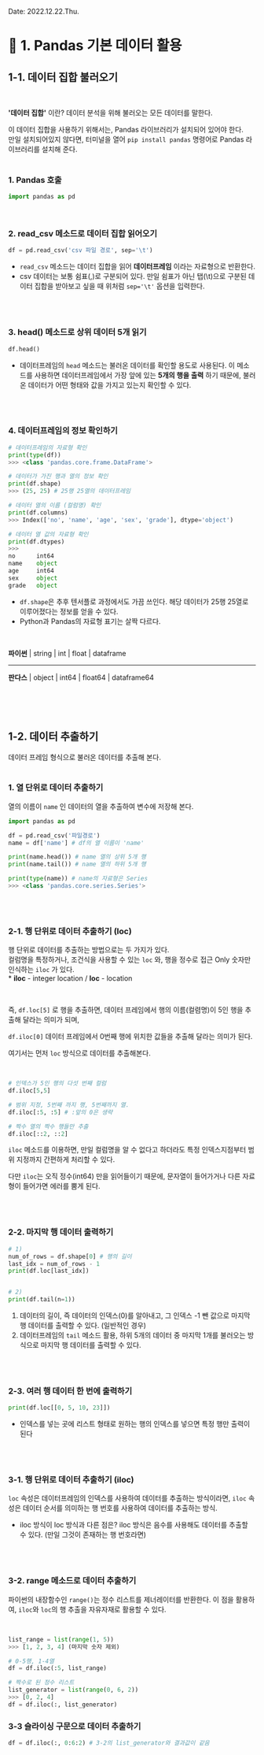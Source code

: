 
Date: 2022.12.22.Thu.

# :memo: 1. Pandas 기본 데이터 활용
## 1-1. 데이터 집합 불러오기

<br/>

**'데이터 집합'** 이란? 데이터 분석을 위해 불러오는 모든 데이터를 말한다.<br/>

이 데이터 집합을 사용하기 위해서는, Pandas 라이브러리가 설치되어 있어야 한다. <br/> 만일 설치되어있지 않다면, 터미널을 열어 `pip install pandas` 명령어로 Pandas 라이브러리를 설치해 준다. <br/><br/>

### 1. Pandas 호출

```python
import pandas as pd
```

<br/>

### 2. read_csv 메소드로 데이터 집합 읽어오기
```python
df = pd.read_csv('csv 파일 경로', sep='\t')
```

* `read_csv` 메소드는 데이터 집합을 읽어 **데이터프레임** 이라는 자료형으로 반환한다.
* csv 데이터는 보통 쉼표(,)로 구분되어 있다. 만일 쉼표가 아닌 탭(\t)으로 구분된 데이터 집합을 받아보고 싶을 때 위처럼 `sep='\t'` 옵션을 입력한다.

<br/><br/>

### 3. head() 메소드로 상위 데이터 5개 읽기
```python
df.head()
```

* 데이터프레임의 `head` 메소드는 불러온 데이터를 확인할 용도로 사용된다. 이 메소드를 사용하면 데이터프레임에서 가장 앞에 있는 **5개의 행을 출력** 하기 때문에, 불러온 데이터가 어떤 형태와 값을 가지고 있는지 확인할 수 있다.


<br/><br/>

### 4. 데이터프레임의 정보 확인하기
```python
# 데이터프레임의 자료형 확인
print(type(df))
>>> <class 'pandas.core.frame.DataFrame'>

# 데이터가 가진 행과 열의 정보 확인
print(df.shape)
>>> (25, 25) # 25행 25열의 데이터프레임

# 데이터 열의 이름 (컬럼명) 확인
print(df.columns)
>>> Index(['no', 'name', 'age', 'sex', 'grade'], dtype='object')

# 데이터 열 값의 자료형 확인
print(df.dtypes)
>>> 
no      int64
name    object
age     int64
sex     object
grade   object 
```

* `df.shape`은 추후 텐서플로 과정에서도 가끔 쓰인다. 해당 데이터가 25행 25열로 이루어졌다는 정보를 얻을 수 있다.
* Python과 Pandas의 자료형 표기는 살짝 다르다.

<br/>

**파이썬** | string | int | float | dataframe

--- 
**판다스** | object | int64 | float64 | dataframe64


<br/><br/><br/>

## 1-2. 데이터 추출하기
데이터 프레임 형식으로 불러온 데이터를 추출해 본다. <br/><br/>

### 1. 열 단위로 데이터 추출하기
열의 이름이 `name` 인 데이터의 열을 추출하여 변수에 저장해 본다.

```python
import pandas as pd

df = pd.read_csv('파일경로')
name = df['name'] # df의 열 이름이 'name'

print(name.head()) # name 열의 상위 5개 행
print(name.tail()) # name 열의 하위 5개 행

print(type(name)) # name의 자료형은 Series
>>> <class 'pandas.core.series.Series'>
```

<br/><br/>

### 2-1. 행 단위로 데이터 추출하기 (loc)
행 단위로 데이터를 추출하는 방법으로는 두 가지가 있다.<br/>
컬럼명을 특정하거나, 조건식을 사용할 수 있는 `loc` 와, 행을 정수로 접근 Only 숫자만 인식하는 `iloc` 가 있다. <br/> * **iloc** - integer location / **loc** - location

<br/>

즉, `df.loc[5]` 로 행을 추출하면, 데이터 프레임에서 행의 이름(컬렴명)이 5인 행을 추출해 달라는 의미가 되며, <br/>

`df.iloc[0]` 데이터 프레임에서 0번째 행에 위치한 값들을  추출해 달라는 의미가 된다.

여기서는 먼저 `loc` 방식으로 데이터를 추출해본다.

<br/>

```python
# 인덱스가 5인 행의 다섯 번째 컬럼
df.iloc[5,5]

# 범위 지정, 5번째 까지 행, 5번째까지 열.
df.iloc[:5, :5] # :앞의 0은 생략

# 짝수 열의 짝수 행들만 추출
df.iloc[::2, ::2]
```

`iloc` 메소드를 이용하면, 만일 컬럼명을 알 수 없다고 하더라도 특정 인덱스지점부터 범위 지정까지 간편하게 처리할 수 있다. <br/>

다만 `iloc`는 오직 정수(int64) 만을 읽어들이기 때문에, 문자열이 들어가거나 다른 자료형이 들어가면 에러를 뿜게 된다.

<br/><br/>

### 2-2. 마지막 행 데이터 출력하기
```python
# 1) 
num_of_rows = df.shape[0] # 행의 길이
last_idx = num_of_rows - 1
print(df.loc[last_idx])


# 2)
print(df.tail(n=1))
```
1) 데이터의 길이, 즉 데이터의 인덱스(0)를 알아내고, 그 인덱스 -1 뺀 값으로 마지막 행 데이터를 출력할 수 있다. (일반적인 경우)
2) 데이터프레임의 `tail` 메소드 활용, 하위 5개의 데이터 중 마지막 1개를 불러오는 방식으로 마지막 행 데이터를 출력할 수 있다.

<br/><br/>

### 2-3. 여러 행 데이터 한 번에 출력하기
```python
print(df.loc[[0, 5, 10, 23]])
```
* 인덱스를 넣는 곳에 리스트 형태로 원하는 행의 인덱스를 넣으면 특정 행만 출력이 된다


<br/><br/>

### 3-1. 행 단위로 데이터 추출하기 (iloc)
`loc` 속성은 데이터프레임의 인덱스를 사용하여 데이터를 추출하는 방식이라면, `iloc` 속성은 데이터 순서를 의미하는 행 번호를 사용하여 데이터를 추출하는 방식.

* iloc 방식이 loc 방식과 다른 점은? iloc 방식은 음수를 사용해도 데이터를 추출할 수 있다. (만일 그것이 존재하는 행 번호라면)

<br/><br/>

### 3-2. range 메소드로 데이터 추출하기
파이썬의 내장함수인 `range()`는 정수 리스트를 제너레이터를 반환한다. 이 점을 활용하여, `iloc`와 `loc`의 행 추출을 자유자재로 활용할 수 있다.

<br/>

```python
list_range = list(range(1, 5))
>>> [1, 2, 3, 4] (마지막 숫자 제외)

# 0-5행, 1-4열
df = df.iloc(:5, list_range)

# 짝수로 된 정수 리스트
list_generator = list(range(0, 6, 2))
>>> [0, 2, 4]
df = df.iloc(:, list_generator)
```

### 3-3 슬라이싱 구문으로 데이터 추출하기
```python
df = df.iloc(:, 0:6:2) # 3-2의 list_generator와 결과값이 같음
```